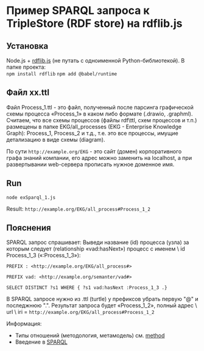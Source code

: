 # Пример SPARQL запроса к TripleStore (RDF store) на rdflib.js
## Установка
Node.js + [rdflib.js](https://linkeddata.github.io/rdflib.js/doc/index.html) (не путать с одноименной Python-библиотекой). В папке проекта:  
`npm install rdflib`
`npm add @babel/runtime`
## Файл хх.ttl
Файл Process_1.ttl - это файл, полученный после парсинга графической схемы процесса «Process_1» в каком либо формате (.drawio, .graphml).
Считаем, что все схемы процессов (файлы rdf\ttl, схем процессов и т.п.) размещены в папке EKG/all_processes (EKG - Enterprise Knowledge Graph): Process_1, Process_2 и т.д., т.е. это все процессы, имущие детализацию в виде схемы (diagram).

По сути `http://example.org/EKG` - это сайт (домен) корпоративного графа знаний компании, его адрес можно заменить на localhost, а при развертывании web-сервера прописать нужное доменное имя.
## Run 
`node exSparql_1.js`

Result: `http://example.org/EKG/all_process#Process_1_2`
## Пояснения
SPARQL запрос спрашивает: Выведи название (id) процесса (узла) за которым следует (relationship «vad:hasNext») процесс с именем \ id Process_1_3 («:Process_1_3»):

`PREFIX : <http://example.org/EKG/all_process#>`

`PREFIX vad: <http://example.org/semanter/vad#>`

`SELECT DISTINCT ?s1 WHERE { ?s1 vad:hasNext :Process_1_3 .}`  

В SPARQL запросе нужно из .ttl (turtle) у префиксов убрать первую "@" и последжнюю ".".
Результат запроса будет «Process_1_2», полный адрес \ url \ iri = `http://example.org/EKG/all_process#Process_1_2`

Информация:
- Типы отношений (методология, метамодель) см. [method](https://github.com/bpmbpm/SemanticBPM/tree/main/method#readme)
- Введение в [SPARQL](https://github.com/bpmbpm/doc/blob/main/README.md#sparql)
